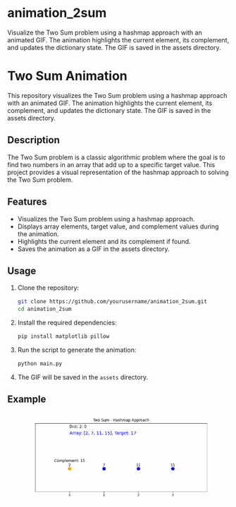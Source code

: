 # animation_2sum
Visualize the Two Sum problem using a hashmap approach with an animated GIF. The animation highlights the current element, its complement, and updates the dictionary state. The GIF is saved in the assets directory.


# Two Sum Animation

This repository visualizes the Two Sum problem using a hashmap approach with an animated GIF. The animation highlights the current element, its complement, and updates the dictionary state. The GIF is saved in the assets directory.

## Description

The Two Sum problem is a classic algorithmic problem where the goal is to find two numbers in an array that add up to a specific target value. This project provides a visual representation of the hashmap approach to solving the Two Sum problem.

## Features

- Visualizes the Two Sum problem using a hashmap approach.
- Displays array elements, target value, and complement values during the animation.
- Highlights the current element and its complement if found.
- Saves the animation as a GIF in the assets directory.

## Usage

1. Clone the repository:
    ```sh
    git clone https://github.com/yourusername/animation_2sum.git
    cd animation_2sum
    ```

2. Install the required dependencies:
    ```sh
    pip install matplotlib pillow
    ```

3. Run the script to generate the animation:
    ```sh
    python main.py
    ```

4. The GIF will be saved in the `assets` directory.

## Example

![Two Sum Animation](assets/two_sum_animation.gif)
